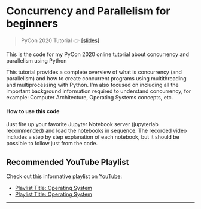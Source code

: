 # Concurrency and Parallelism for beginners
> PyCon 2020 Tutorial 👉 [\[slides\]](https://docs.google.com/presentation/d/1VdBEtXK5A8nFjIfGCSBR8pc6g-zv0yBGuIPBfffOo_k/edit?usp=sharing)

This is the code for my PyCon 2020 online tutorial about concurrency and parallelism using Python

This tutorial provides a complete overview of what is concurrency (and parallelism) and how to create concurrent programs using multithreading and multiprocessing with Python. I'm also focused on including all the important background information required to understand concurrency, for example: Computer Architecture, Operating Systems concepts, etc.

#### How to use this code

Just fire up your favorite Jupyter Notebook server (jupyterlab recommended) and load the notebooks in sequence. The recorded video includes a step by step explanation of each notebook, but it should be possible to follow just from the code.

## Recommended YouTube Playlist

Check out this informative playlist on [YouTube](https://www.youtube.com/playlist?list=PLF2K2xZjNEf97A_uBCwEl61sdxWVP7VWC):

- [Playlist Title: Operating System](https://www.youtube.com/playlist?list=PLF2K2xZjNEf97A_uBCwEl61sdxWVP7VWC)
- [Playlist Title: Operating System](https://www.youtube.com/playlist?list=PLs4CJRBY5F1KrUr7z_2mur2QdAKXyh-k3)
****
